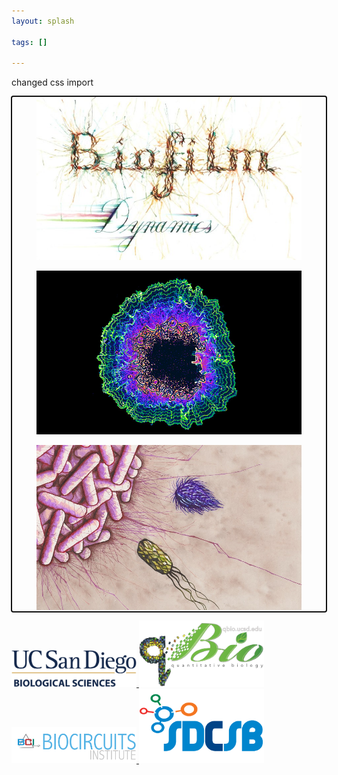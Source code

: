 ```yaml
---
layout: splash

tags: []

---
```

changed css import

<div class="bss-slides num1" tabindex="1" autofocus="autofocus">
    <figure>
      <img src="/assets/images/art/biofilm_dynamics.jpg" width="800px" />
    </figure>
    <figure>
      <img src="/assets/images/art/psychedelic_biofilm.jpg" width="800px" />
    </figure>
    <figure>
      <img src="/assets/images/art/swimming_bacteria.jpg" width="800px" />
    </figure>
</div> <!-- // bss-slides -->


<p float="left">
  <a href="https://biology.ucsd.edu/"> <img src="/assets/images/orgs/ucsd_biosciences.png" width="200" />
  <a href="https://qbio.ucsd.edu/index.php"> <img src="/assets/images/orgs/qbio.png" width="200" />
  <a href="http://biocircuits.ucsd.edu/"> <img src="/assets/images/orgs/biocircuits_institute.png" width="200" />
  <a href="http://sdcsb.ucsd.edu/"> <img src="/assets/images/orgs/sdcsb.png" width="200" />

<script src="/assets/js/hammer.min.js"></script>
<script src="/assets/js/better-simple-slideshow.min.js"></script>

<script>
var opts = {
    auto : {
        speed : 3500, 
        pauseOnHover : true
    },
    fullScreen : false, 
    swipe : true
};
makeBSS('.num1', opts);
</script>
